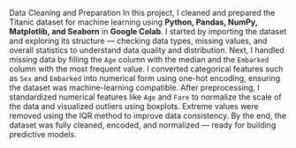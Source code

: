  Data Cleaning and Preparation 
In this project, I cleaned and prepared the Titanic dataset for machine learning using **Python, Pandas, NumPy, Matplotlib, and Seaborn** in **Google Colab**. I started by importing the dataset and exploring its structure — checking data types, missing values, and overall statistics to understand data quality and distribution.
Next, I handled missing data by filling the `Age` column with the median and the `Embarked` column with the most frequent value. I converted categorical features such as `Sex` and `Embarked` into numerical form using one-hot encoding, ensuring the dataset was machine-learning compatible.
After preprocessing, I standardized numerical features like `Age` and `Fare` to normalize the scale of the data and visualized outliers using boxplots. Extreme values were removed using the IQR method to improve data consistency. By the end, the dataset was fully cleaned, encoded, and normalized — ready for building predictive models.
